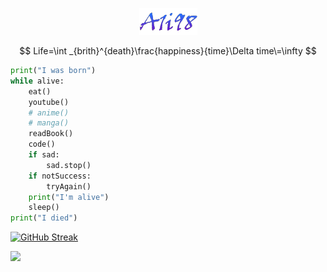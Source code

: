 <p align="center">
  <img src="https://raw.githubusercontent.com/A1i98/A1i98/main/images.png" />
</p>

$$
Life=\int _{brith}^{death}\frac{happiness}{time}\Delta time\=\infty
$$

```python
print("I was born")
while alive:
    eat()
    youtube()
    # anime()
    # manga()
    readBook()
    code()
    if sad:
        sad.stop()
    if notSuccess:
        tryAgain()
    print("I'm alive")
    sleep()
print("I died")
```


[![GitHub Streak](https://github-readme-streak-stats.herokuapp.com?user=A1i98&theme=radical&hide_border=true&card_width=600&type=png)]()<br/>


<a href="https://visitcount.itsvg.in">
  <img src="https://visitcount.itsvg.in/api?id=A1i98&label=&color=11&icon=5&pretty=true" />
</a>
